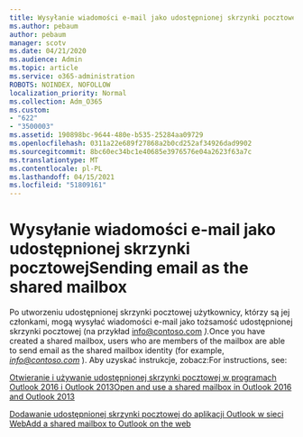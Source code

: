 ```yaml
---
title: Wysyłanie wiadomości e-mail jako udostępnionej skrzynki pocztowej
ms.author: pebaum
author: pebaum
manager: scotv
ms.date: 04/21/2020
ms.audience: Admin
ms.topic: article
ms.service: o365-administration
ROBOTS: NOINDEX, NOFOLLOW
localization_priority: Normal
ms.collection: Adm_O365
ms.custom:
- "622"
- "3500003"
ms.assetid: 190898bc-9644-480e-b535-25284aa09729
ms.openlocfilehash: 0311a22e689f27868a2b0cd252af34926dad9902
ms.sourcegitcommit: 8bc60ec34bc1e40685e3976576e04a2623f63a7c
ms.translationtype: MT
ms.contentlocale: pl-PL
ms.lasthandoff: 04/15/2021
ms.locfileid: "51809161"
---
```

# <a name="sending-email-as-the-shared-mailbox"></a><span data-ttu-id="97921-102">Wysyłanie wiadomości e-mail jako udostępnionej skrzynki pocztowej</span><span class="sxs-lookup"><span data-stu-id="97921-102">Sending email as the shared mailbox</span></span>

<span data-ttu-id="97921-103">Po utworzeniu udostępnionej skrzynki pocztowej użytkownicy, którzy są jej członkami, mogą wysyłać wiadomości e-mail jako tożsamość udostępnionej skrzynki pocztowej (na przykład info@contoso.com *).*</span><span class="sxs-lookup"><span data-stu-id="97921-103">Once you have created a shared mailbox, users who are members of the mailbox are able to send email as the shared mailbox identity (for example,  *info@contoso.com*  ).</span></span> <span data-ttu-id="97921-104">Aby uzyskać instrukcje, zobacz:</span><span class="sxs-lookup"><span data-stu-id="97921-104">For instructions, see:</span></span>
  
[<span data-ttu-id="97921-105">Otwieranie i używanie udostępnionej skrzynki pocztowej w programach Outlook 2016 i Outlook 2013</span><span class="sxs-lookup"><span data-stu-id="97921-105">Open and use a shared mailbox in Outlook 2016 and Outlook 2013</span></span>](https://support.office.com/article/open-and-use-a-shared-mailbox-in-outlook-2016-and-outlook-2013-d94a8e9e-21f1-4240-808b-de9c9c088afd)
  
[<span data-ttu-id="97921-106">Dodawanie udostępnionej skrzynki pocztowej do aplikacji Outlook w sieci Web</span><span class="sxs-lookup"><span data-stu-id="97921-106">Add a shared mailbox to Outlook on the web</span></span>](https://support.office.com/article/add-a-shared-mailbox-to-outlook-on-the-web-98b5a90d-4e38-415d-a030-f09a4cd28207)
  